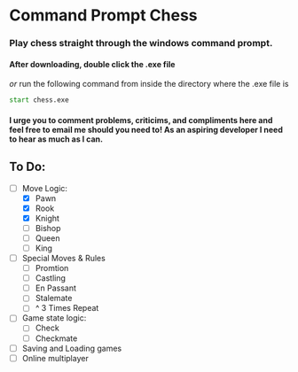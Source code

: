 # Command Prompt Chess
### Play chess straight through the windows command prompt.

#### After downloading, double click the .exe file
*or* run the following command from inside the directory where the .exe file is
```cmd
start chess.exe
```

#### I urge you to comment problems, criticims, and compliments here and feel free to email me should you need to! As an aspiring developer I need to hear as much as I can.

## To Do:
 * [ ] Move Logic:
   * [x] Pawn
   * [x] Rook
   * [x] Knight
   * [ ] Bishop
   * [ ] Queen
   * [ ] King
 * [ ] Special Moves & Rules
   * [ ] Promtion
   * [ ] Castling
   * [ ] En Passant
   * [ ] Stalemate
   * [ ] ^ 3 Times Repeat
 * [ ] Game state logic:
   * [ ] Check
   * [ ] Checkmate
 * [ ] Saving and Loading games
 * [ ] Online multiplayer